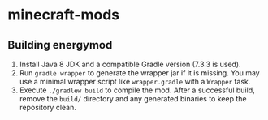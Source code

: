 # minecraft-mods

## Building energymod

1. Install Java 8 JDK and a compatible Gradle version (7.3.3 is used).
2. Run `gradle wrapper` to generate the wrapper jar if it is missing. You may use a minimal wrapper script like `wrapper.gradle` with a `Wrapper` task.
3. Execute `./gradlew build` to compile the mod. After a successful build, remove the `build/` directory and any generated binaries to keep the repository clean.

